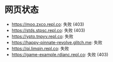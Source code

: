 # 网页状态
- https://moo.zxco.repl.co: 失败 (403)
- https://stds.stpsc.repl.co: 失败 (403)
- https://ypto.tnpyv.repl.co: 失败
- https://happy-pinnate-revolve.glitch.me: 失败
- https://qi.limqin.repl.co: 失败
- https://game-example.rdianc.repl.co: 失败 (403)
